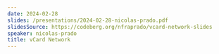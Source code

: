 ```yaml
---
date: 2024-02-28
slides: /presentations/2024-02-28-nicolas-prado.pdf
slidesSource: https://codeberg.org/nfraprado/vcard-network-slides
speaker: nicolas-prado
title: vCard Network
---
```

